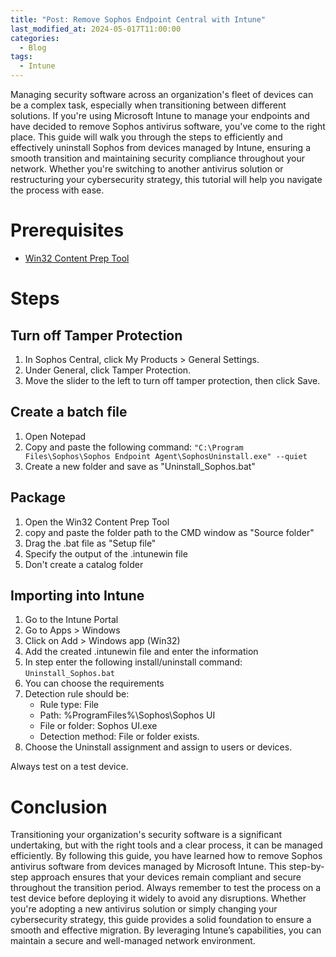 ```yaml
---
title: "Post: Remove Sophos Endpoint Central with Intune"
last_modified_at: 2024-05-017T11:00:00
categories:
  - Blog
tags:
  - Intune
---
```


Managing security software across an organization's fleet of devices can be a complex task, especially when transitioning between different solutions. If you're using Microsoft Intune to manage your endpoints and have decided to remove Sophos antivirus software, you've come to the right place. This guide will walk you through the steps to efficiently and effectively uninstall Sophos from devices managed by Intune, ensuring a smooth transition and maintaining security compliance throughout your network. Whether you're switching to another antivirus solution or restructuring your cybersecurity strategy, this tutorial will help you navigate the process with ease.

# Prerequisites
- [Win32 Content Prep Tool](https://github.com/microsoft/Microsoft-Win32-Content-Prep-Tool)

# Steps

## Turn off Tamper Protection
1. In Sophos Central, click My Products > General Settings.
1. Under General, click  Tamper Protection.
1. Move the slider to the left to turn off tamper protection, then click Save. 
## Create a batch file

1. Open Notepad
1. Copy and paste the following command: `"C:\Program Files\Sophos\Sophos Endpoint Agent\SophosUninstall.exe" --quiet`
1. Create a new folder and save as "Uninstall_Sophos.bat"

## Package
1. Open the Win32 Content Prep Tool
1. copy and paste the folder path to the CMD window as "Source folder"
1. Drag the .bat file as "Setup file"
1. Specify the output of the .intunewin file
1. Don't create a catalog folder

## Importing into Intune
1. Go to the Intune Portal
1. Go to Apps > Windows
1. Click on Add > Windows app (Win32)
1. Add the created .intunewin file and enter the information
1. In step enter the following install/uninstall command: `Uninstall_Sophos.bat`
1. You can choose the requirements
1. Detection rule should be: 
    - Rule type: File
   - Path: %ProgramFiles%\Sophos\Sophos UI
   - File or folder: Sophos UI.exe
   - Detection method: File or folder exists.
1. Choose the Uninstall assignment and assign to users or devices.  

Always test on a test device.

# Conclusion

Transitioning your organization's security software is a significant undertaking, but with the right tools and a clear process, it can be managed efficiently. By following this guide, you have learned how to remove Sophos antivirus software from devices managed by Microsoft Intune. This step-by-step approach ensures that your devices remain compliant and secure throughout the transition period. Always remember to test the process on a test device before deploying it widely to avoid any disruptions. Whether you're adopting a new antivirus solution or simply changing your cybersecurity strategy, this guide provides a solid foundation to ensure a smooth and effective migration. By leveraging Intune’s capabilities, you can maintain a secure and well-managed network environment.